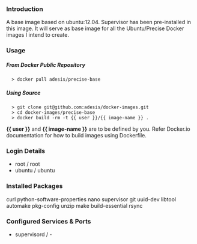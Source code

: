 ### Introduction

A base image based on ubuntu:12.04. Supervisor has been pre-installed in this image. It will serve as base image for all the Ubuntu/Precise Docker images I intend to create.

### Usage

##### From Docker Public Repository

      > docker pull adesis/precise-base

##### Using Source

      > git clone git@github.com:adesis/docker-images.git
      > cd docker-images/precise-base
      > docker build -rm -t {{ user }}/{{ image-name }} .

**{{ user }}** and **{{ image-name }}** are to be defined by you. Refer Docker.io documentation for how to build images using Dockerfile.  

### Login Details

- root / root
- ubuntu / ubuntu

### Installed Packages

curl python-software-properties nano supervisor git uuid-dev libtool automake pkg-config unzip make build-essential rsync

### Configured Services & Ports

- supervisord / -  